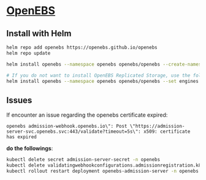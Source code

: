 # [OpenEBS](https://openebs.io/)

## Install with Helm

```bash
helm repo add openebs https://openebs.github.io/openebs
helm repo update

helm install openebs --namespace openebs openebs/openebs --create-namespace

# If you do not want to install OpenEBS Replicated Storage, use the following command
helm install openebs --namespace openebs openebs/openebs --set engines.replicated.mayastor.enabled=false --create-namespace
```

## Issues

If encounter an issue regarding the openebs certificate expired:

`openebs admission-webhook.openebs.io\": Post \"https://admission-server-svc.openebs.svc:443/validate?timeout=5s\": x509: certificate has expired`

**do the followings**:

```bash
kubectl delete secret admission-server-secret -n openebs
kubectl delete validatingwebhookconfigurations.admissionregistration.k8s.io openebs-validation-webhook-cfg
kubectl rollout restart deployment openebs-admission-server -n openebs
```